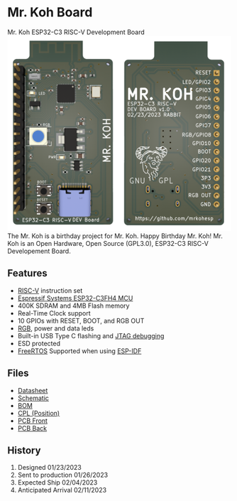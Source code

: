 
# Mr. Koh Board
Mr. Koh ESP32-C3 RISC-V Development Board
![MrKoh](MrKoh.png)
The Mr. Koh is a birthday project for Mr. Koh.  Happy Birthday Mr. Koh!  Mr. Koh is an Open Hardware, Open Source (GPL3.0), ESP32-C3 RISC-V Developement Board.

## Features
* [RISC-V](https://github.com/jameslzhu/riscv-card/blob/586b60b5c351b3e6e6ebbf7130b9f93013b2e511/riscv-card.pdf) instruction set
* [Espressif Systems ESP32-C3FH4 MCU](https://www.espressif.com/en/products/socs/esp32-c3)
* 400K SDRAM and 4MB Flash memory
* Real-Time Clock support
* 10 GPIOs with RESET, BOOT, and RGB OUT
* [RGB](http://www.world-semi.com/Certifications/details-111-4.html), power and data leds
* Built-in USB Type C flashing and [JTAG debugging](https://docs.espressif.com/projects/esp-idf/en/latest/esp32c3/api-guides/usb-serial-jtag-console.html)
* ESD protected
* [FreeRTOS](https://www.freertos.org/Using-FreeRTOS-on-RISC-V.html) Supported when using [ESP-IDF](https://docs.espressif.com/projects/esp-idf/en/v5.0/esp32/)


## Files
* [Datasheet](https://www.espressif.com/sites/default/files/documentation/esp32-c3_datasheet_en.pdf)
* [Schematic](Hardware/MrKoh.pdf) 
* [BOM](Hardware/Fab/MrKoh_BOM.csv)
* [CPL (Position)](Hardware/Fab/MrKoh-position.csv)
* [PCB Front](front012623.png)
* [PCB Back](back012623.png)

## History
1. Designed 01/23/2023
2. Sent to production 01/26/2023
3. Expected Ship 02/04/2023
4. Anticipated Arrival 02/11/2023






